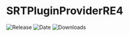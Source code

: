 # SRTPluginProviderRE4
![Release](https://img.shields.io/github/v/release/SpeedrunTooling/SRTPluginProviderRE4?label=current%20release&style=for-the-badge)
![Date](https://img.shields.io/github/release-date/SpeedrunTooling/SRTPluginProviderRE4?style=for-the-badge)
![Downloads](https://img.shields.io/github/downloads/SpeedrunTooling/SRTPluginProviderRE4/total?color=%23007EC6&style=for-the-badge)
